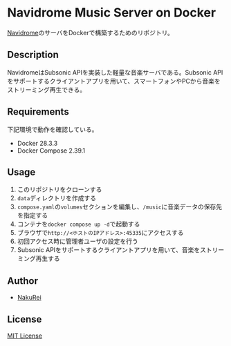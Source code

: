# Navidrome Music Server on Docker

[Navidrome](https://www.navidrome.org/)のサーバをDockerで構築するためのリポジトリ。

## Description

NavidromeはSubsonic APIを実装した軽量な音楽サーバである。Subsonic APIをサポートするクライアントアプリを用いて、スマートフォンやPCから音楽をストリーミング再生できる。

## Requirements

下記環境で動作を確認している。

- Docker 28.3.3
- Docker Compose 2.39.1

## Usage

1. このリポジトリをクローンする
1. `data`ディレクトリを作成する
1. `compose.yaml`の`volumes`セクションを編集し、`/music`に音楽データの保存先を指定する
1. コンテナを`docker compose up -d`で起動する
1. ブラウザで`http://<ホストのIPアドレス>:45335`にアクセスする
1. 初回アクセス時に管理者ユーザの設定を行う
1. Subsonic APIをサポートするクライアントアプリを用いて、音楽をストリーミング再生する

## Author

- [NakuRei](https://github.com/NakuRei)

## License

[MIT License](LICENSE)
